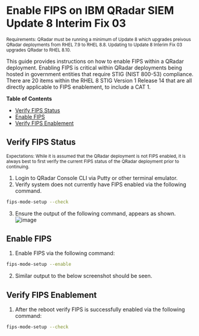 # Enable FIPS on IBM QRadar SIEM Update 8 Interim Fix 03
<sub>Requirements: QRadar must be running a minimum of Update 8 which upgrades preivous QRadar deployments from RHEL 7.9 to RHEL 8.8. Updating to Update 8 Interim Fix 03 upgrades QRadar to RHEL 8.10.<sub>

This guide provides instructions on how to enable FIPS within a QRadar deployment. Enabling FIPS is critical within QRadar deployments being hosted in government entities that require STIG (NIST 800-53) compliance. There are 20 items within the RHEL 8 STIG Version 1 Release 14 that are all directly applicable to FIPS enablement, to include a CAT 1. 

**Table of Contents**
* [Verify FIPS Status](#verify-fips-status)
* [Enable FIPS](#enable-fips)
* [Verify FIPS Enablement](#verify-fips-enablement)
  
## Verify FIPS Status
<sub>Expectations: While it is assumed that the QRadar deployment is not FIPS enabled, it is always best to first verify the current FIPS status of the QRadar deployment prior to continuing.<sub>

1. Login to QRadar Console CLI via Putty or other terminal emulator.
2. Verify system does not currently have FIPS enabled via the following command.
```bash
fips-mode-setup --check
```
3. Ensure the output of the following command, appears as shown.
   ![image](https://github.com/clreyes16/IBM-QRadar/assets/61694366/f2b46fa8-7413-4a20-81a9-d863abd77f6c)


## Enable FIPS
1. Enable FIPS via the following command:
```bash
fips-mode-setup --enable
 ```
2. Similar output to the below screenshot should be seen.

## Verify FIPS Enablement
1. After the reboot verify FIPS is successfully enabled via the following command:
```bash
fips-mode-setup --check
```
